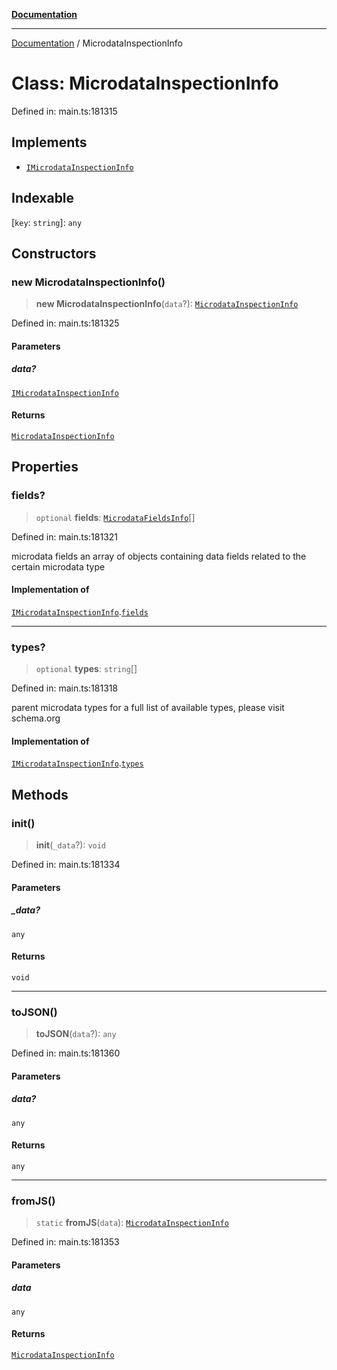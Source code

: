 [**Documentation**](../README.md)

***

[Documentation](../README.md) / MicrodataInspectionInfo

# Class: MicrodataInspectionInfo

Defined in: main.ts:181315

## Implements

- [`IMicrodataInspectionInfo`](../interfaces/IMicrodataInspectionInfo.md)

## Indexable

\[`key`: `string`\]: `any`

## Constructors

### new MicrodataInspectionInfo()

> **new MicrodataInspectionInfo**(`data`?): [`MicrodataInspectionInfo`](MicrodataInspectionInfo.md)

Defined in: main.ts:181325

#### Parameters

##### data?

[`IMicrodataInspectionInfo`](../interfaces/IMicrodataInspectionInfo.md)

#### Returns

[`MicrodataInspectionInfo`](MicrodataInspectionInfo.md)

## Properties

### fields?

> `optional` **fields**: [`MicrodataFieldsInfo`](MicrodataFieldsInfo.md)[]

Defined in: main.ts:181321

microdata fields
an array of objects containing data fields related to the certain microdata type

#### Implementation of

[`IMicrodataInspectionInfo`](../interfaces/IMicrodataInspectionInfo.md).[`fields`](../interfaces/IMicrodataInspectionInfo.md#fields)

***

### types?

> `optional` **types**: `string`[]

Defined in: main.ts:181318

parent microdata types
for a full list of available types, please visit schema.org

#### Implementation of

[`IMicrodataInspectionInfo`](../interfaces/IMicrodataInspectionInfo.md).[`types`](../interfaces/IMicrodataInspectionInfo.md#types)

## Methods

### init()

> **init**(`_data`?): `void`

Defined in: main.ts:181334

#### Parameters

##### \_data?

`any`

#### Returns

`void`

***

### toJSON()

> **toJSON**(`data`?): `any`

Defined in: main.ts:181360

#### Parameters

##### data?

`any`

#### Returns

`any`

***

### fromJS()

> `static` **fromJS**(`data`): [`MicrodataInspectionInfo`](MicrodataInspectionInfo.md)

Defined in: main.ts:181353

#### Parameters

##### data

`any`

#### Returns

[`MicrodataInspectionInfo`](MicrodataInspectionInfo.md)
